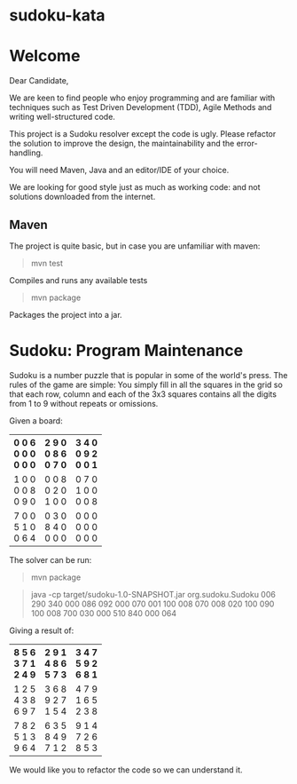 # sudoku-kata

Welcome
=======

Dear Candidate,

We are keen to find people who enjoy programming and are familiar with techniques such as
Test Driven Development (TDD), Agile Methods and writing well-structured code.

This project is a Sudoku resolver except the code is ugly.
Please refactor the solution to improve the design, the maintainability
and the error-handling.

You will need Maven, Java and an editor/IDE of your choice.

We are looking for good style just as much as working code: and not solutions downloaded from the internet.

Maven
-----
The project is quite basic, but in case you are unfamiliar with maven:

> mvn test

Compiles and runs any available tests

> mvn package

Packages the project into a jar.

Sudoku: Program Maintenance
===========================

Sudoku is a number puzzle that is popular in some of the world's
press. The rules of the game are simple: You simply fill in all the
squares in the grid so that each row, column and each of the 3x3
squares contains all the digits from 1 to 9 without repeats or
omissions.

Given a board:

 <table>
   <tr>
     <th>
         0 0 6<br/>
         0 0 0<br/>
         0 0 0<br/>
     </th>
     <th>
         2 9 0<br/>
         0 8 6<br/>
         0 7 0<br/>
     </th>
     <th>
         3 4 0<br/>
         0 9 2<br/>
         0 0 1<br/>
     </th>
   </tr>
   <tr>
     <td>
         1 0 0<br/>
         0 0 8<br/>
         0 9 0<br/>
     </td>
     <td>
         0 0 8<br/>
         0 2 0<br/>
         1 0 0<br/>
     </td>
     <td>
         0 7 0<br/>
         1 0 0<br/>
         0 0 8<br/>
     </td>
   </tr>
   <tr>
     <td>
         7 0 0<br/>
         5 1 0<br/>
         0 6 4<br/>
     </td>
     <td>
         0 3 0<br/>
         8 4 0<br/>
         0 0 0<br/>
     <td>
         0 0 0<br/>
         0 0 0<br/>
         0 0 0<br/>
     </td>
   </tr>
 </table>

The solver can be run:


> mvn package

> java -cp target/sudoku-1.0-SNAPSHOT.jar org.sudoku.Sudoku 006 290 340 000 086 092 000 070 001 100 008 070 008 020 100 090 100 008 700 030 000 510 840 000 064

Giving a result of:

 <table>
   <tr>
     <th>
         8 5 6<br/>
         3 7 1<br/>
         2 4 9<br/>
     </th>
     <th>
         2 9 1<br/>
         4 8 6<br/>
         5 7 3<br/>
     </th>
     <th>
         3 4 7<br/>
         5 9 2<br/>
         6 8 1<br/>
     </th>
   </tr>
   <tr>
     <td>
         1 2 5<br/>
         4 3 8<br/>
         6 9 7<br/>
     </td>
     <td>
         3 6 8<br/>
         9 2 7<br/>
         1 5 4<br/>
     </td>
     <td>
         4 7 9<br/>
         1 6 5<br/>
         2 3 8<br/>
     </td>
   </tr>
   <tr>
     <td>
         7 8 2<br/>
         5 1 3<br/>
         9 6 4<br/>
     </td>
     <td>
         6 3 5<br/>
         8 4 9<br/>
         7 1 2<br/>
     <td>
         9 1 4<br/>
         7 2 6<br/>
         8 5 3<br/>
     </td>
   </tr>
 </table>

We would like you to refactor the code so we can understand it.


